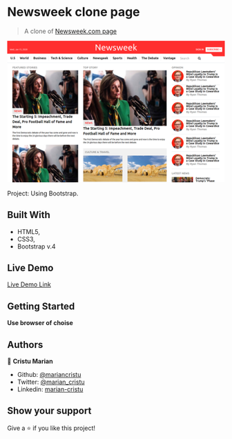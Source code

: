 # Newsweek clone page

> A clone of [Newsweek.com page](https://www.newsweek.com/)

![screenshot](screenshoot/screenshoot.png)

Project: Using Bootstrap.

## Built With

- HTML5,
- CSS3,
- Bootstrap v.4

## Live Demo

[Live Demo Link](https://raw.githack.com/mariancristu/Newsweek-clone/complete-project/index.html)

## Getting Started

**Use browser of choise**

## Authors

👤 **Cristu Marian**

- Github: [@mariancristu](https://github.com/mariancristu)
- Twitter: [@marian_cristu](https://twitter.com/marian_cristu)
- Linkedin: [marian-cristu](https://www.linkedin.com/in/marian-cristu-b687b3197)

## Show your support

Give a ⭐️ if you like this project!
